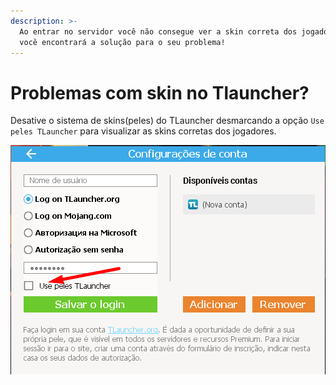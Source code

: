 ```yaml
---
description: >-
  Ao entrar no servidor você não consegue ver a skin correta dos jogadores? Aqui
  você encontrará a solução para o seu problema!
---
```


# Problemas com skin no Tlauncher?

Desative o sistema de skins(peles) do TLauncher desmarcando a opção `Use peles TLauncher` para visualizar as skins corretas dos jogadores.

![](<../../.gitbook/assets/image (1).png>)
